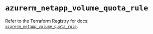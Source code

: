 # `azurerm_netapp_volume_quota_rule`

Refer to the Terraform Registry for docs: [`azurerm_netapp_volume_quota_rule`](https://registry.terraform.io/providers/hashicorp/azurerm/4.21.0/docs/resources/netapp_volume_quota_rule).
